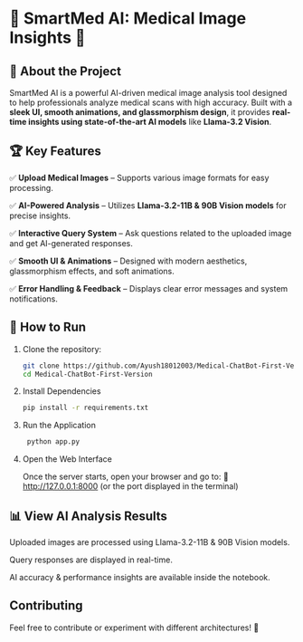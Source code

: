 
# 🌟 SmartMed AI: Medical Image Insights 🚀

## 🔬 About the Project
SmartMed AI is a powerful AI-driven medical image analysis tool designed to help professionals analyze medical scans with high accuracy. Built with a **sleek UI, smooth animations, and glassmorphism design**, it provides **real-time insights using state-of-the-art AI models** like **Llama-3.2 Vision**.

## 🏆 Key Features
✅ **Upload Medical Images** – Supports various image formats for easy processing.

✅ **AI-Powered Analysis** – Utilizes **Llama-3.2-11B & 90B Vision models** for precise insights.

✅ **Interactive Query System** – Ask questions related to the uploaded image and get AI-generated responses.

✅ **Smooth UI & Animations** – Designed with modern aesthetics, glassmorphism effects, and soft animations.

✅ **Error Handling & Feedback** – Displays clear error messages and system notifications.
## 🚀 How to Run
1. Clone the repository:
   ```bash
   git clone https://github.com/Ayush18012003/Medical-ChatBot-First-Version.git
   cd Medical-ChatBot-First-Version
   ```
2. Install Dependencies
    ```bash
    pip install -r requirements.txt
    ```
3. Run the Application
   ```bash
    python app.py
    ```
4.  Open the Web Interface

    Once the server starts, open your browser and go to:
🔗 http://127.0.0.1:8000 (or the port displayed in the terminal)

## 📊 View AI Analysis Results

Uploaded images are processed using Llama-3.2-11B & 90B Vision models.

Query responses are displayed in real-time.

AI accuracy & performance insights are available inside the notebook.
## Contributing

Feel free to contribute or experiment with different architectures! 🚀

